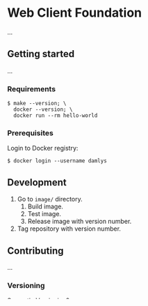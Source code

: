 Web Client Foundation
===

...

## Getting started

...

### Requirements

```
$ make --version; \
  docker --version; \
  docker run --rm hello-world
```

### Prerequisites

Login to Docker registry:

```
$ docker login --username damlys
```

## Development

1. Go to `image/` directory.
    1. Build image.
    1. Test image.
    1. Release image with version number.
1. Tag repository with version number.

## Contributing

...

### Versioning

[Semantic Versioning](http://semver.org/)?

### Changelog

[Keep a Changelog](https://keepachangelog.com/)?
